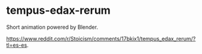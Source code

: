 # tempus-edax-rerum
Short animation powered by Blender.

https://www.reddit.com/r/Stoicism/comments/17bkix1/tempus_edax_rerum/?tl=es-es.
